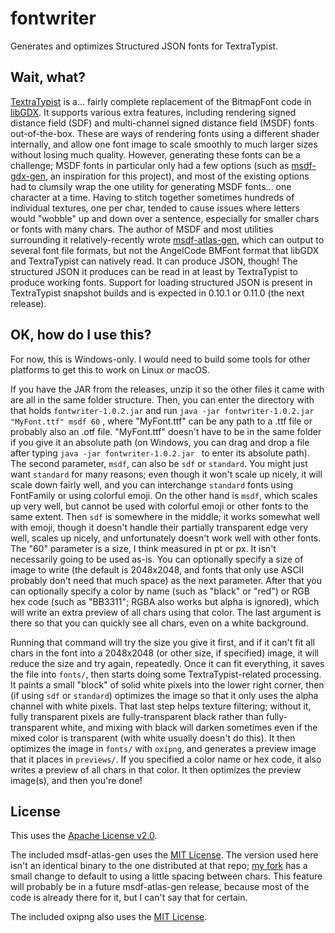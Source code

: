 # fontwriter
Generates and optimizes Structured JSON fonts for TextraTypist.

## Wait, what?

[TextraTypist](https://github.com/tommyettinger/textratypist) is a... fairly complete replacement
of the BitmapFont code in [libGDX](https://libgdx.com). It supports various extra features, including
rendering signed distance field (SDF) and multi-channel signed distance field (MSDF) fonts out-of-the-box.
These are ways of rendering fonts using a different shader internally, and allow one font image to scale
smoothly to much larger sizes without losing much quality. However, generating these fonts can be a
challenge; MSDF fonts in particular only had a few options (such as
[msdf-gdx-gen](https://github.com/maltaisn/msdf-gdx-gen), an inspiration for this project), and most of the
existing options had to clumsily wrap the one utility for generating MSDF fonts... one character at a time.
Having to stitch together sometimes hundreds of individual textures, one per char, tended to cause issues
where letters would "wobble" up and down over a sentence, especially for smaller chars or fonts with many
chars. The author of MSDF and most utilities surrounding it relatively-recently wrote 
[msdf-atlas-gen](https://github.com/Chlumsky/msdf-atlas-gen), which can output to several font file formats,
but not the AngelCode BMFont format that libGDX and TextraTypist can natively read. It can produce JSON,
though! The structured JSON it produces can be read in at least by TextraTypist to produce working fonts.
Support for loading structured JSON is present in TextraTypist snapshot builds and is expected in 0.10.1
or 0.11.0 (the next release).

## OK, how do I use this?

For now, this is Windows-only. I would need to build some tools for other platforms to get this to work
on Linux or macOS.

If you have the JAR from the releases, unzip it so the other files it came with are all in the same folder
structure. Then, you can enter the directory with that holds `fontwriter-1.0.2.jar` and run
`java -jar fontwriter-1.0.2.jar "MyFont.ttf" msdf 60` , where "MyFont.ttf" can be any path to a .ttf file
or probably also an .otf file. "MyFont.ttf" doesn't have to be in the same folder if you give it an absolute
path (on Windows, you can drag and drop a file after typing `java -jar fontwriter-1.0.2.jar ` to enter its
absolute path). The second parameter, `msdf`, can also be `sdf` or `standard`. You might just want `standard`
for many reasons; even though it won't scale up nicely, it will scale down fairly well, and you can
interchange `standard` fonts using FontFamily or using colorful emoji. On the other hand is `msdf`, which
scales up very well, but cannot be used with colorful emoji or other fonts to the same extent. Then `sdf`
is somewhere in the middle; it works somewhat well with emoji, though it doesn't handle their partially
transparent edge very well, scales up nicely, and unfortunately doesn't work well with other fonts. The
"60" parameter is a size, I think measured in pt or px. It isn't necessarily going to be used as-is. You
can optionally specify a size of image to write (the default is 2048x2048, and fonts that only use ASCII
probably don't need that much space) as the next parameter. After that you can optionally specify a color
by name (such as "black" or "red") or RGB hex code (such as "BB3311"; RGBA also works but alpha is
ignored), which will write an extra preview of all chars using that color. The last argument is there so
that you can quickly see all chars, even on a white background.

Running that command will try the size you give it first, and if it can't fit all chars in the font into
a 2048x2048 (or other size, if specified) image, it will reduce the size and try again, repeatedly. Once
it can fit everything, it saves the file into `fonts/`, then starts doing some TextraTypist-related
processing. It paints a small "block" of solid white pixels into the lower right corner, then (if using
`sdf` or `standard`) optimizes the image so that it only uses the alpha channel with white pixels. That
last step helps texture filtering; without it, fully transparent pixels are fully-transparent black rather
than fully-transparent white, and mixing with black will darken sometimes even if the mixed color is
transparent (with white usually doesn't do this). It then optimizes the image in `fonts/` with `oxipng`,
and generates a preview image that it places in `previews/`. If you specified a color name or hex code,
it also writes a preview of all chars in that color. It then optimizes the preview image(s), and then
you're done!

## License

This uses the [Apache License v2.0](LICENSE).

The included msdf-atlas-gen uses the
[MIT License](https://github.com/Chlumsky/msdf-atlas-gen/blob/master/LICENSE.txt). The version used here
isn't an identical binary to the one distributed at that repo;
[my fork](https://github.com/tommyettinger/msdf-atlas-gen) has a small change to default to using a little
spacing between chars. This feature will probably be in a future msdf-atlas-gen release, because most of the
code is already there for it, but I can't say that for certain.

The included oxipng also uses the [MIT License](https://github.com/shssoichiro/oxipng/blob/master/LICENSE).

